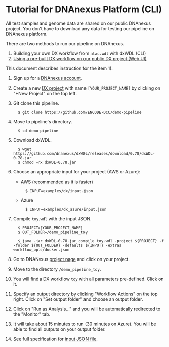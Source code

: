 Tutorial for DNAnexus Platform (CLI)
====================================

All test samples and genome data are shared on our public DNAnexus project. You don't have to download any data for testing our pipeline on DNAnexus platform.

There are two methods to run our pipeline on DNAnexus.

1) Building your own DX workflow from `atac.wdl` with dxWDL (CLI)
2) [Using a pre-built DX workflow on our public DX project (Web UI)](tutorial_dx_web.md)

This document describes instruction for the item 1).

1. Sign up for a [DNAnexus account](https://platform.dnanexus.com/register).

2. Create a new [DX project](https://platform.dnanexus.com/projects) with name `[YOUR_PROJECT_NAME]` by clicking on "+New Project" on the top left.

3. Git clone this pipeline.
    ```
      $ git clone https://github.com/ENCODE-DCC/demo-pipeline
    ```

4. Move to pipeline's directory.
    ```
      $ cd demo-pipeline
    ```

5. Download dxWDL.
    ```
      $ wget https://github.com/dnanexus/dxWDL/releases/download/0.78/dxWDL-0.78.jar
      $ chmod +rx dxWDL-0.78.jar
    ```

6. Choose an appropriate input for your project (AWS or Azure):
    * AWS (recommended as it is faster)
      ```
        $ INPUT=examples/dx/input.json
      ```
    * Azure
      ```
        $ INPUT=examples/dx_azure/input.json
      ```

7. Compile `toy.wdl` with the input JSON.
    ```
      $ PROJECT=[YOUR_PROJECT_NAME]
      $ OUT_FOLDER=/demo_pipeline_toy

      $ java -jar dxWDL-0.78.jar compile toy.wdl -project ${PROJECT} -f -folder ${OUT_FOLDER} -defaults ${INPUT} -extras workflow_opts/docker.json
    ```

8. Go to DNANexus [project page](https://platform.dnanexus.com/projects) and click on your project.

9. Move to the directory `/demo_pipeline_toy`.

10. You will find a DX workflow `toy` with all parameters pre-defined. Click on it. 

11. Specify an output directory by clicking "Workflow Actions" on the top right. Click on "Set output folder" and choose an output folder.

12. Click on "Run as Analysis..." and you will be automatically redirected to the "Monitor" tab.

13. It will take about 15 minutes to run (30 minutes on Azure). You will be able to find all outputs on your output folder.

14. See full specification for [input JSON file](input.md).
